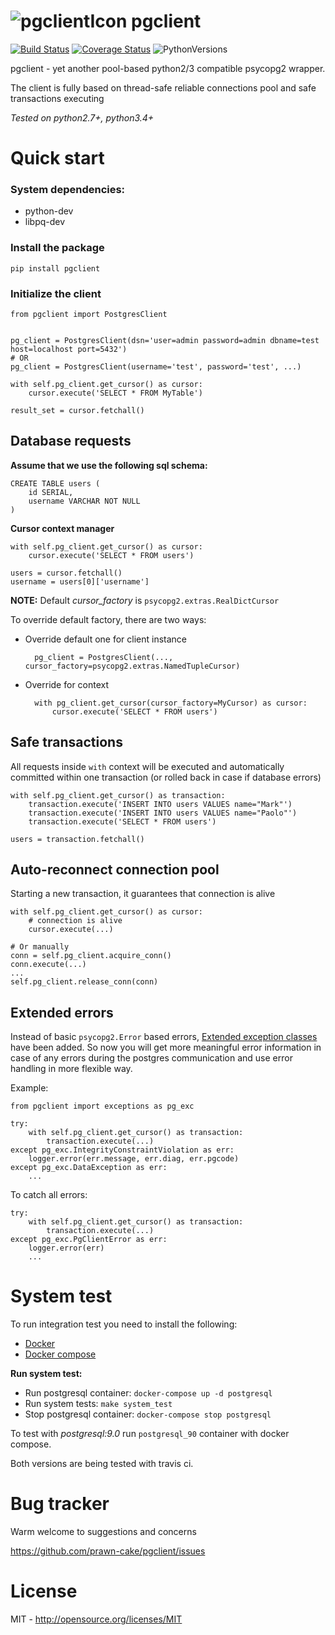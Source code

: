![pgclientIcon](https://www.dropbox.com/s/4l91lo7kt5xor4w/elephant_64.png?dl=1) pgclient
========================================================================================
[![Build Status](https://travis-ci.org/prawn-cake/pgclient.svg?branch=master)](https://travis-ci.org/prawn-cake/pgclient)
[![Coverage Status](https://coveralls.io/repos/prawn-cake/pgclient/badge.svg?branch=master&service=github)](https://coveralls.io/github/prawn-cake/pgclient?branch=master)
![PythonVersions](https://www.dropbox.com/s/ck0nc28ttga2pw9/python-2.7_3.4-blue.svg?dl=1)

pgclient - yet another pool-based python2/3 compatible psycopg2 wrapper. 

The client is fully based on thread-safe reliable connections pool and safe transactions executing

*Tested on python2.7+, python3.4+*


Quick start
===========

### System dependencies: ###

* python-dev
* libpq-dev
 

### Install the package ###
    
    pip install pgclient


### Initialize the client ###

    from pgclient import PostgresClient
    
    
    pg_client = PostgresClient(dsn='user=admin password=admin dbname=test host=localhost port=5432')
    # OR
    pg_client = PostgresClient(username='test', password='test', ...)
    
    with self.pg_client.get_cursor() as cursor:
        cursor.execute('SELECT * FROM MyTable')
        
    result_set = cursor.fetchall()

Database requests
--------------------
    
**Assume that we use the following sql schema:**
    
    CREATE TABLE users (
        id SERIAL, 
        username VARCHAR NOT NULL 
    )

    
**Cursor context manager**

    with self.pg_client.get_cursor() as cursor:
        cursor.execute('SELECT * FROM users')

    users = cursor.fetchall()
    username = users[0]['username']     
    
**NOTE:** Default *cursor_factory* is `psycopg2.extras.RealDictCursor`
    
To override default factory, there are two ways:

* Override default one for client instance

        pg_client = PostgresClient(..., cursor_factory=psycopg2.extras.NamedTupleCursor)
    
* Override for context

        with pg_client.get_cursor(cursor_factory=MyCursor) as cursor:
            cursor.execute('SELECT * FROM users')
        

Safe transactions
-----------------

All requests inside `with` context will be executed and automatically committed within one transaction 
(or rolled back in case if database errors)
    
    with self.pg_client.get_cursor() as transaction:
        transaction.execute('INSERT INTO users VALUES name="Mark"')
        transaction.execute('INSERT INTO users VALUES name="Paolo"')
        transaction.execute('SELECT * FROM users')

    users = transaction.fetchall()
    
    
Auto-reconnect connection pool
------------------------------
Starting a new transaction, it guarantees that connection is alive

    with self.pg_client.get_cursor() as cursor:
        # connection is alive
        cursor.execute(...)
    
    # Or manually
    conn = self.pg_client.acquire_conn()
    conn.execute(...)
    ...
    self.pg_client.release_conn(conn)
    
    
Extended errors
---------------

Instead of basic `psycopg2.Error` based errors, [Extended exception classes](http://www.postgresql.org/docs/current/static/errcodes-appendix.html#ERRCODES-TABLE) have been added.
So now you will get more meaningful error information in case of any errors during 
the postgres communication and use error handling in more flexible way.

Example:
    
    from pgclient import exceptions as pg_exc
    
    try:
        with self.pg_client.get_cursor() as transaction:
            transaction.execute(...)
    except pg_exc.IntegrityConstraintViolation as err:
        logger.error(err.message, err.diag, err.pgcode)
    except pg_exc.DataException as err:
        ...

To catch all errors:
    
    try:
        with self.pg_client.get_cursor() as transaction:
            transaction.execute(...)
    except pg_exc.PgClientError as err:
        logger.error(err)
        ... 

System test
===========
To run integration test you need to install the following:
 
* [Docker](https://www.docker.com/) 
* [Docker compose](https://docs.docker.com/compose/)


**Run system test:**

* Run postgresql container: `docker-compose up -d postgresql`
* Run system tests: `make system_test`
* Stop postgresql container: `docker-compose stop postgresql`

To test with *postgresql:9.0* run `postgresql_90` container with docker compose.

Both versions are being tested with travis ci.



Bug tracker
===========

Warm welcome to suggestions and concerns

https://github.com/prawn-cake/pgclient/issues


License
=======

MIT - http://opensource.org/licenses/MIT
